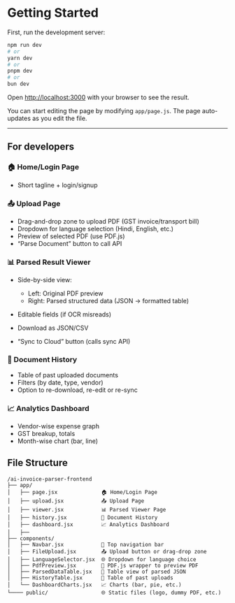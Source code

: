 # Getting Started

First, run the development server:

```bash
npm run dev
# or
yarn dev
# or
pnpm dev
# or
bun dev
```

Open [http://localhost:3000](http://localhost:3000) with your browser to see the result.

You can start editing the page by modifying `app/page.js`. The page auto-updates as you edit the file.


---


## For developers


### 🏠 Home/Login Page
- Short tagline + login/signup

### 📤 Upload Page
- Drag-and-drop zone to upload PDF (GST invoice/transport bill)
- Dropdown for language selection (Hindi, English, etc.)
- Preview of selected PDF (use PDF.js)
- “Parse Document” button to call API

### 📊 Parsed Result Viewer
- Side-by-side view:

    - Left: Original PDF preview
    - Right: Parsed structured data (JSON → formatted table)
- Editable fields (if OCR misreads)

- Download as JSON/CSV

- “Sync to Cloud” button (calls sync API)

### 📁 Document History
- Table of past uploaded documents
- Filters (by date, type, vendor)
- Option to re-download, re-edit or re-sync

### 📈 Analytics Dashboard
- Vendor-wise expense graph
- GST breakup, totals
- Month-wise chart (bar, line)


## File Structure
```
/ai-invoice-parser-frontend
├── app/
│   ├── page.jsx              🏠 Home/Login Page
│   ├── upload.jsx            📤 Upload Page
│   ├── viewer.jsx            📊 Parsed Viewer Page
│   ├── history.jsx           📁 Document History
│   ├── dashboard.jsx         📈 Analytics Dashboard
│   ├── 
├── components/
│   ├── Navbar.jsx            🔗 Top navigation bar
│   ├── FileUpload.jsx        📤 Upload button or drag-drop zone
│   ├── LanguageSelector.jsx  🌐 Dropdown for language choice
│   ├── PdfPreview.jsx        📄 PDF.js wrapper to preview PDF
│   ├── ParsedDataTable.jsx   🧾 Table view of parsed JSON
│   ├── HistoryTable.jsx      📁 Table of past uploads
│   └── DashboardCharts.jsx   📈 Charts (bar, pie, etc.)
└──── public/                 🌐 Static files (logo, dummy PDF, etc.)